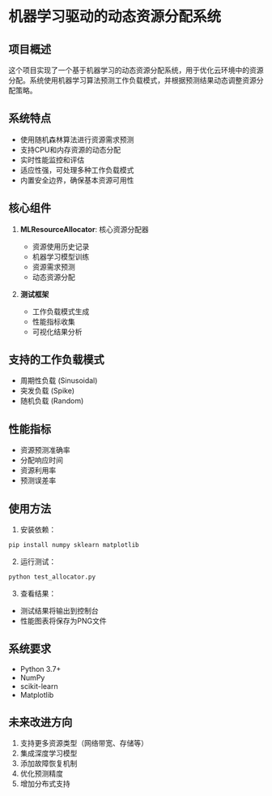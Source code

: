 # 机器学习驱动的动态资源分配系统

## 项目概述
这个项目实现了一个基于机器学习的动态资源分配系统，用于优化云环境中的资源分配。系统使用机器学习算法预测工作负载模式，并根据预测结果动态调整资源分配策略。

## 系统特点
- 使用随机森林算法进行资源需求预测
- 支持CPU和内存资源的动态分配
- 实时性能监控和评估
- 适应性强，可处理多种工作负载模式
- 内置安全边界，确保基本资源可用性

## 核心组件
1. **MLResourceAllocator**: 核心资源分配器
   - 资源使用历史记录
   - 机器学习模型训练
   - 资源需求预测
   - 动态资源分配

2. **测试框架**
   - 工作负载模式生成
   - 性能指标收集
   - 可视化结果分析

## 支持的工作负载模式
- 周期性负载 (Sinusoidal)
- 突发负载 (Spike)
- 随机负载 (Random)

## 性能指标
- 资源预测准确率
- 分配响应时间
- 资源利用率
- 预测误差率

## 使用方法

1. 安装依赖：
```bash
pip install numpy sklearn matplotlib
```

2. 运行测试：
```bash
python test_allocator.py
```

3. 查看结果：
- 测试结果将输出到控制台
- 性能图表将保存为PNG文件

## 系统要求
- Python 3.7+
- NumPy
- scikit-learn
- Matplotlib

## 未来改进方向
1. 支持更多资源类型（网络带宽、存储等）
2. 集成深度学习模型
3. 添加故障恢复机制
4. 优化预测精度
5. 增加分布式支持